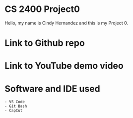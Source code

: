 # CS 2400 Project0

Hello, my name is Cindy Hernandez and this is my Project 0.

# Link to Github repo


# Link to YouTube demo video


# Software and IDE used
    - VS Code
    - Git Bash
    - CapCut



